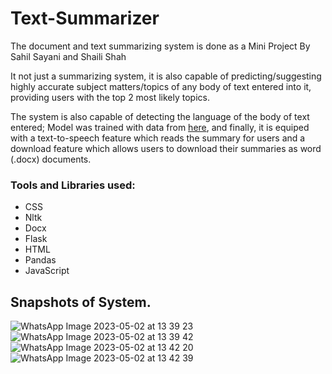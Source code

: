 # Text-Summarizer

The document and text summarizing system is done as a Mini Project By Sahil Sayani and Shaili Shah

It not just a summarizing system, it is also capable of predicting/suggesting highly accurate subject matters/topics of any body of text entered into it, providing users with the top 2 most likely topics.   

The system is also capable of detecting the language of the body of text entered; Model was trained with data from <a href="https://www.kaggle.com/datasets/emirhanai/language-detect-artificial-intelligence-software?select=language_detection.csv">here<a/>, and finally, it is equiped with a text-to-speech feature which reads the summary for users and a download feature which allows users to download their summaries as word (.docx) documents.

### Tools and Libraries used:
* CSS
* Nltk
* Docx
* Flask
* HTML
* Pandas
* JavaScript

## Snapshots of System.
![WhatsApp Image 2023-05-02 at 13 39 23](https://user-images.githubusercontent.com/72189595/235615702-4edd6902-3c13-41d3-a9e2-0d361382f629.jpg)
![WhatsApp Image 2023-05-02 at 13 39 42](https://user-images.githubusercontent.com/72189595/235615738-bd3b2c4e-a54f-42a0-b4e0-70bcbe623483.jpg)
![WhatsApp Image 2023-05-02 at 13 42 20](https://user-images.githubusercontent.com/72189595/235615770-efd63d13-e796-4440-93f8-03a96fa30b41.jpg)
![WhatsApp Image 2023-05-02 at 13 42 39](https://user-images.githubusercontent.com/72189595/235615812-f032d387-26b1-45c2-9ab6-05b3fd12e7aa.jpg)
